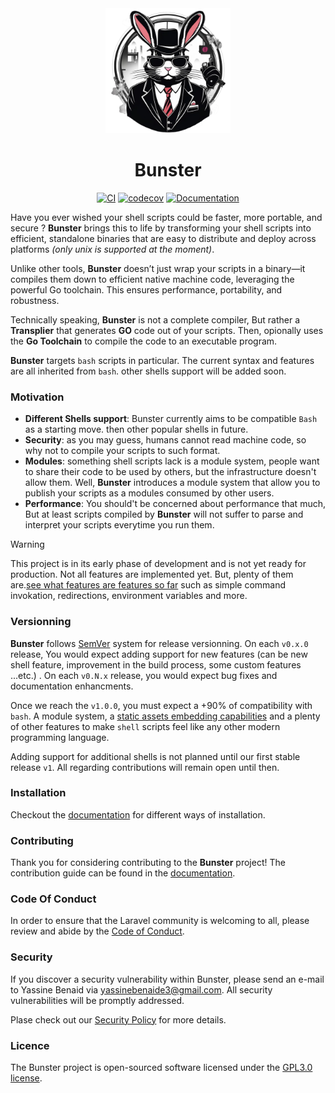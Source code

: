 <div align="center">
    <img width="200" src="./docs/public/logo.png"/>

# Bunster

</div>

<div align="center">

[![CI](https://github.com/yassinebenaid/bunster/actions/workflows/ci.yml/badge.svg)](https://github.com/yassinebenaid/bunster/actions/workflows/ci.yml)
[![codecov](https://codecov.io/gh/yassinebenaid/bunster/graph/badge.svg?token=56Vp2OyU5t)](https://codecov.io/gh/yassinebenaid/bunster)
[![Documentation](https://img.shields.io/badge/Documentation-e57884?logo=BookStack&logoColor=9c2e5c)](https://bunster.netlify.app)

</div>

Have you ever wished your shell scripts could be faster, more portable, and secure ? **Bunster** brings this to life by transforming your shell scripts into efficient, standalone binaries that are easy to distribute and deploy across platforms _(only unix is supported at the moment)_.

Unlike other tools, **Bunster** doesn’t just wrap your scripts in a binary—it compiles them down to efficient native machine code, leveraging the powerful Go toolchain. This ensures performance, portability, and robustness.

Technically speaking, **Bunster** is not a complete compiler, But rather a **Transplier** that generates **GO** code out of your scripts. Then, opionally uses the **Go Toolchain** to compile the code to an executable program.

**Bunster** targets `bash` scripts in particular. The current syntax and features are all inherited from `bash`. other shells support will be added soon.

### Motivation
- **Different Shells support**: Bunster currently aims to be compatible `Bash` as a starting move. then other popular shells in future.
- **Security**: as you may guess, humans cannot read machine code, so why not to compile your scripts to such format.
- **Modules**: something shell scripts lack is a module system, people want to share their code to be used by others, but the infrastructure doesn't allow them. Well, **Bunster** introduces a module system that allow you to publish your scripts as a modules consumed by other users.
- **Performance**: You should't be concerned about performance that much, But at least scripts compiled by **Bunster** will not suffer to parse and interpret
your scripts everytime you run them.

> [!WARNING]
> This project is in its early phase of development and is not yet ready for production. Not all features are implemented yet. But, plenty of them are.[see what features are features so far](https://bunster.netlify.app/supported-features.html) such as simple command invokation, redirections, environment variables and more.

### Versionning
**Bunster** follows [SemVer](https://semver.org/) system for release versionning. On each `v0.x.0` release, You would expect adding support for new features (can be new shell feature, improvement in the build process, some custom features ...etc.) . On each `v0.N.x` release, you would expect bug fixes and documentation enhancments.

Once we reach the `v1.0.0`, you must expect a +90% of compatibility with `bash`. A module system, a [static assets embedding capabilities](https://pkg.go.dev/embed) and a plenty of other features to make `shell` scripts feel like any other modern programming language.

Adding support for additional shells is not planned until our first stable release `v1`. All regarding contributions will remain open until then.

### Installation
Checkout the [documentation](https://bunster.netlify.app) for different ways of installation.

### Contributing
Thank you for considering contributing to the **Bunster** project! The contribution guide can be found in the [documentation](https://bunster.netlify.app).

### Code Of Conduct
In order to ensure that the Laravel community is welcoming to all, please review and abide by the [Code of Conduct](https://github.com/yassinebenaid/bunster/tree/master/CODE_OF_CONDUCT.md).

### Security
If you discover a security vulnerability within Bunster, please send an e-mail to Yassine Benaid via yassinebenaide3@gmail.com. All security vulnerabilities will be promptly addressed.

Plase check out our [Security Policy](https://github.com/yassinebenaid/bunster/tree/master/SECURITY.md) for more details.

### Licence
The Bunster project is open-sourced software licensed under the [GPL3.0 license](https://www.gnu.org/licenses/gpl-3.0.en.html).
